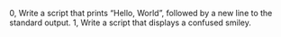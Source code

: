 0, Write a script that prints “Hello, World”, followed by a new line to the standard output.
1, Write a script that displays a confused smiley.
